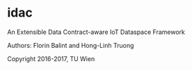 # idac
An Extensible Data Contract-aware IoT Dataspace Framework

Authors: Florin Balint and Hong-Linh Truong

Copyright 2016-2017, TU Wien